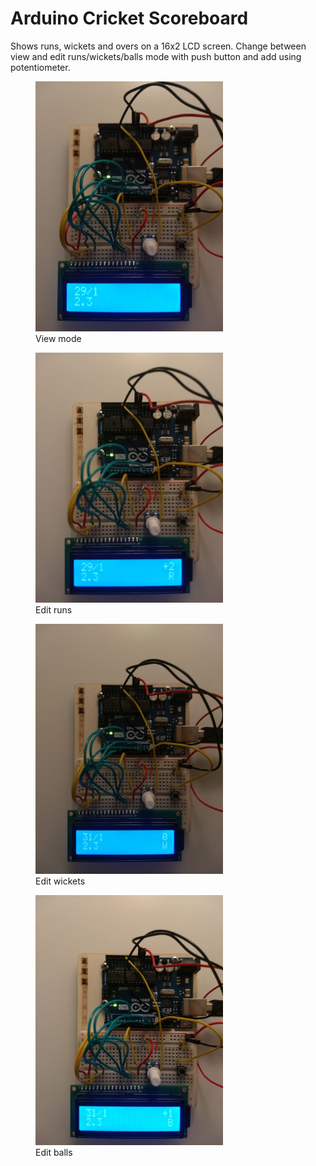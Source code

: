 # Arduino Cricket Scoreboard
Shows runs, wickets and overs on a 16x2 LCD screen. Change between view and edit runs/wickets/balls mode with push button and add using potentiometer.
<figure>
  <img src="imgs/view.jpg" width="300">
  <figcaption>View mode</figcaption>
</figure>
<figure>
  <img src="imgs/add_runs.jpg" width="300">
  <figcaption>Edit runs</figcaption>
</figure>
<figure>
  <img src="imgs/add_wickets.jpg" width="300">
  <figcaption>Edit wickets</figcaption>
</figure>
<figure>
  <img src="imgs/add_balls.jpg" width="300">
  <figcaption>Edit balls</figcaption>
</figure>
